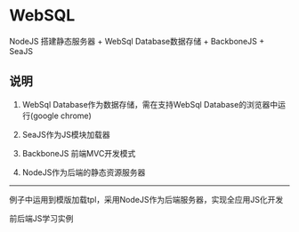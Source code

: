 WebSQL
======

>
NodeJS 搭建静态服务器 + WebSql Database数据存储 + BackboneJS + SeaJS


## 说明  ##

1. WebSql Database作为数据存储，需在支持WebSql Database的浏览器中运行(google chrome)

2. SeaJS作为JS模块加载器

3. BackboneJS 前端MVC开发模式

4. NodeJS作为后端的静态资源服务器

*****
例子中运用到模版加载tpl，采用NodeJS作为后端服务器，实现全应用JS化开发

前后端JS学习实例
